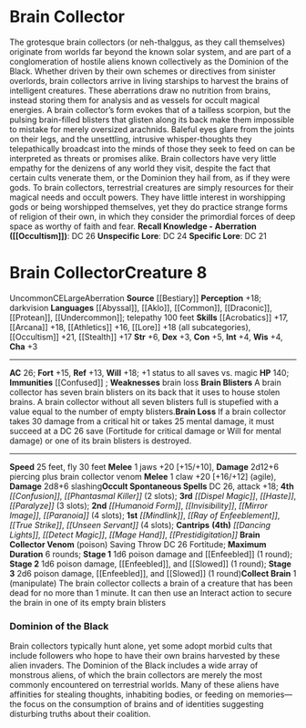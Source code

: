 ﻿---
ac: '26'
alignment: CE
all_resistance: null
burrow_speed: null
charisma: '+3'
climb_speed: null
constitution: '+5'
creature_ability:
- Brain Blisters
- Brain Collector Venom
- Brain Loss
- Collect Brain
creature_family: null
description: "The grotesque brain collectors (or neh-thalggus, as they call themselves)\
  \ originate from worlds far beyond the known solar system, and are part of a conglomeration\
  \ of hostile aliens known collectively as the Dominion of the Black. Whether driven\
  \ by their own schemes or directives from sinister overlords, brain collectors arrive\
  \ in living starships to harvest the brains of intelligent creatures. These aberrations\
  \ draw no nutrition from brains, instead storing them for analysis and as vessels\
  \ for occult magical energies.<br/><br/> A brain collector\u2019s form evokes that\
  \ of a tailless scorpion, but the pulsing brain-filled blisters that glisten along\
  \ its back make them impossible to mistake for merely oversized arachnids. Baleful\
  \ eyes glare from the joints on their legs, and the unsettling, intrusive whisper-thoughts\
  \ they telepathically broadcast into the minds of those they seek to feed on can\
  \ be interpreted as threats or promises alike.<br/><br/> Brain collectors have very\
  \ little empathy for the denizens of any world they visit, despite the fact that\
  \ certain cults venerate them, or the Dominion they hail from, as if they were gods.\
  \ To brain collectors, terrestrial creatures are simply resources for their magical\
  \ needs and occult powers. They have little interest in worshipping gods or being\
  \ worshipped themselves, yet they do practice strange forms of religion of their\
  \ own, in which they consider the primordial forces of deep space as worthy of faith\
  \ and fear.<br/><br/><b><u>Recall Knowledge - Aberration</u> ( [[DATABASE/skill/Occultism|Occultism]]\
  \ )</b>: DC 26<br/><b><u>Unspecific Lore</u></b>: DC 24<br/><b><u>Specific Lore</u></b>:\
  \ DC 21"
dexterity: '+3'
element: null
fly_speed: '30'
fortitude: '+15'
hardness: null
hp: '140'
id: '57'
immunity:
- '[[DATABASE/condition/Confused|confused]]'
intelligence: '+4'
land_speed: '25'
language:
- '[[DATABASE/language/Abyssal|Abyssal]]'
- '[[DATABASE/language/Aklo|Aklo]]'
- '[[DATABASE/language/Common|Common]]'
- '[[DATABASE/language/Draconic|Draconic]]'
- '[[DATABASE/language/Protean|Protean]]'
- '[[DATABASE/language/Undercommon|Undercommon]] ; telepathy 100feet'
level: '8'
max_speed: '30'
name: Brain Collector
perception: '+18'
rarity: Uncommon
reflex: '+13'
resistance: null
rus_type_level: null
school: null
sense:
- darkvision
size: Large
skill:
- '[[DATABASE/skill/Acrobatics|Acrobatics]] +17'
- '[[DATABASE/skill/Arcana|Arcana]] +18'
- '[[DATABASE/skill/Athletics|Athletics]] +16'
- '[[DATABASE/skill/Lore|Lore]] +18'
- '[[DATABASE/skill/Occultism|Occultism]] +21'
- '[[DATABASE/skill/Stealth|Stealth]] +17'
source: '[[DATABASE/source/Bestiary|Bestiary]]'
speed:
- 25 feet
- fly 30 feet
spell:
- '[[DATABASE/spell/Confusion|Confusion]]'
- '[[DATABASE/spell/Dancing Lights|DancingLights]]'
- '[[DATABASE/spell/Detect Magic|Detect Magic]]'
- '[[DATABASE/spell/Dispel Magic|Dispel Magic]]'
- '[[DATABASE/spell/Haste|Haste]]'
- '[[DATABASE/spell/Humanoid Form|Humanoid Form]]'
- '[[DATABASE/spell/Invisibility|Invisibility]]'
- '[[DATABASE/spell/Mage Hand|Mage Hand]]'
- '[[DATABASE/spell/Mindlink|Mindlink]]'
- '[[DATABASE/spell/Mirror Image|MirrorImage]]'
- '[[DATABASE/spell/Paralyze|Paralyze]]'
- '[[DATABASE/spell/Paranoia|Paranoia]]'
- '[[DATABASE/spell/Phantasmal Killer|Phantasmal Killer]]'
- '[[DATABASE/spell/Prestidigitation|Prestidigitation]]'
- '[[DATABASE/spell/Ray of Enfeeblement|Ray of Enfeeblement]]'
- '[[DATABASE/spell/True Strike|True Strike]]'
- '[[DATABASE/spell/Unseen Servant|Unseen Servant]]'
strength: '+6'
strength_req: '6'
strongest_save:
- Will
swim_speed: null
trait:
- '[[DATABASE/trait/Aberration|Aberration]]'
- '[[DATABASE/trait/Uncommon|Uncommon]]'
type: Creature
vision: Darkvision
weakest_save:
- Reflex
weakness:
- brain loss
will: '+18'
wisdom: '+4'

---
# Brain Collector

The grotesque brain collectors (or neh-thalggus, as they call themselves) originate from worlds far beyond the known solar system, and are part of a conglomeration of hostile aliens known collectively as the Dominion of the Black. Whether driven by their own schemes or directives from sinister overlords, brain collectors arrive in living starships to harvest the brains of intelligent creatures. These aberrations draw no nutrition from brains, instead storing them for analysis and as vessels for occult magical energies.
 A brain collector’s form evokes that of a tailless scorpion, but the pulsing brain-filled blisters that glisten along its back make them impossible to mistake for merely oversized arachnids. Baleful eyes glare from the joints on their legs, and the unsettling, intrusive whisper-thoughts they telepathically broadcast into the minds of those they seek to feed on can be interpreted as threats or promises alike.
 Brain collectors have very little empathy for the denizens of any world they visit, despite the fact that certain cults venerate them, or the Dominion they hail from, as if they were gods. To brain collectors, terrestrial creatures are simply resources for their magical needs and occult powers. They have little interest in worshipping gods or being worshipped themselves, yet they do practice strange forms of religion of their own, in which they consider the primordial forces of deep space as worthy of faith and fear.
**Recall Knowledge - Aberration ([[Occultism]])**: DC 26
**Unspecific Lore**: DC 24
**Specific Lore**: DC 21

# Brain Collector<span class="item-type">Creature 8</span>

<span class="trait-uncommon item-trait">Uncommon</span><span class="trait-alignment item-trait">CE</span><span class="trait-size item-trait">Large</span><span class="item-trait">Aberration</span>
**Source** [[Bestiary]]
**Perception** +18; darkvision
**Languages** [[Abyssal]], [[Aklo]], [[Common]], [[Draconic]], [[Protean]], [[Undercommon]]; telepathy 100 feet
**Skills** [[Acrobatics]] +17, [[Arcana]] +18, [[Athletics]] +16, [[Lore]] +18 (all subcategories), [[Occultism]] +21, [[Stealth]] +17
**Str** +6, **Dex** +3, **Con** +5, **Int** +4, **Wis** +4, **Cha** +3

---
**AC** 26; **Fort** +15, **Ref** +13, **Will** +18; +1 status to all saves vs. magic
**HP** 140; **Immunities** [[Confused]]
; **Weaknesses** brain loss
<span class="in-box-ability">**Brain Blisters** A brain collector has seven brain blisters on its back that it uses to house stolen brains. A brain collector without all seven blisters full is stupefied with a value equal to the number of empty blisters.</span><span class="in-box-ability">**Brain Loss** If a brain collector takes 30 damage from a critical hit or takes 25 mental damage, it must succeed at a DC 26 save (Fortitude for critical damage or Will for mental damage) or one of its brain blisters is destroyed.</span>

---
**Speed** 25 feet, fly 30 feet
<span class="in-box-ability">**Melee** <span class="action-icon">1</span> jaws +20 [+15/+10], **Damage** 2d12+6 piercing plus brain collector venom
</span><span class="in-box-ability">**Melee** <span class="action-icon">1</span> claw +20 [+16/+12] (agile), **Damage** 2d8+6 slashing</span>**Occult Spontaneous Spells** DC 26, attack +18; **4th** _[[Confusion]]_, _[[Phantasmal Killer]]_ (2 slots); **3rd** _[[Dispel Magic]]_, _[[Haste]]_, _[[Paralyze]]_ (3 slots); **2nd** _[[Humanoid Form]]_, _[[Invisibility]]_, _[[Mirror Image]]_, _[[Paranoia]]_ (4 slots); **1st** _[[Mindlink]]_, _[[Ray of Enfeeblement]]_, _[[True Strike]]_, _[[Unseen Servant]]_ (4 slots); **Cantrips** **(4th)** _[[Dancing Lights]]_, _[[Detect Magic]]_, _[[Mage Hand]]_, _[[Prestidigitation]]_
<span class="in-box-ability">**Brain Collector Venom** (poison) Saving Throw DC 26 Fortitude; **Maximum Duration** 6 rounds; **Stage 1** 1d6 poison damage and [[Enfeebled]] (1 round); **Stage 2** 1d6 poison damage, [[Enfeebled]], and [[Slowed]] (1 round); **Stage 3** 2d6 poison damage, [[Enfeebled]], and [[Slowed]] (1 round)</span><span class="in-box-ability">**Collect Brain** <span class="action-icon">1</span> (manipulate) The brain collector collects a brain of a creature that has been dead for no more than 1 minute. It can then use an Interact action to secure the brain in one of its empty brain blisters</span>

###  Dominion of the Black

Brain collectors typically hunt alone, yet some adopt morbid cults that include followers who hope to have their own brains harvested by these alien invaders. The Dominion of the Black includes a wide array of monstrous aliens, of which the brain collectors are merely the most commonly encountered on terrestrial worlds. Many of these aliens have affinities for stealing thoughts, inhabiting bodies, or feeding on memories—the focus on the consumption of brains and of identities suggesting disturbing truths about their coalition.